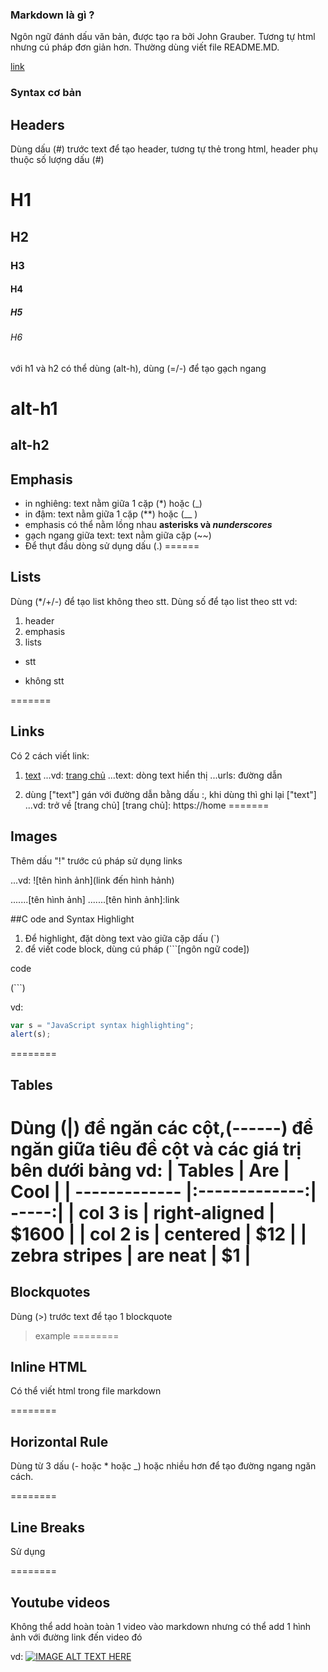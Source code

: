 ### Markdown là gì ?

Ngôn ngữ đánh dấu văn bản, được tạo ra bởi John Grauber. Tương tự html nhưng cú pháp đơn giản hơn. Thường dùng viết file README.MD.

[link](https://github.com/adam-p/markdown-here/wiki/Markdown-Cheatsheet#h4)

### Syntax cơ bản

## Headers

Dùng dấu (#) trước text để tạo header, tương tự thẻ <h> trong html, header phụ thuộc số lượng dấu (#)

# H1
## H2
### H3
#### H4
##### H5
###### H6

với h1 và h2 có thể dùng (alt-h), dùng (=/-) để tạo gạch ngang 

alt-h1
==========

alt-h2
------------

## Emphasis

- in nghiêng: text nằm giữa 1 cặp (*) hoặc (_) 
- in đậm: text nằm giữa 1 cặp (**) hoặc (__ )
- emphasis có thể nằm lồng nhau **asterisks và _nunderscores_**
- gạch ngang giữa text: text nằm giữa cặp (~~)
- Để thụt đầu dòng sử dụng dấu (.) 
======
## Lists
Dùng (*/+/-) để tạo list không theo stt.
Dùng số để tạo list theo stt
vd:
1. header
2. emphasis
3. lists
+ stt
- không stt

=======
## Links
Có 2 cách viết link:
1. [text](urls)
...vd: [trang chủ](http://home)
...text: dòng text hiển thị 
...urls: đường dẫn 

2. dùng ["text"] gán với đường dẫn bằng dấu :, khi dùng thì ghi lại ["text"]
...vd: trở về [trang chủ]
[trang chủ]: https://home
=======
## Images

Thêm dấu "!" trước cú pháp sử dụng links 

...vd: ![tên hình ảnh](link đến hình hảnh)

.......[tên hình ảnh]
.......[tên hình ảnh]:link

##C ode and Syntax Highlight
1. Để highlight, đặt dòng text vào giữa cặp dấu (`)
2. để viết code block, dùng cú pháp
(```[ngôn ngữ code])

code 

(```)

vd: 
```javascript
var s = "JavaScript syntax highlighting";
alert(s);
```
========
## Tables
Dùng (|) để ngăn các cột,(------) để ngăn giữa tiêu đề cột và các giá trị bên dưới bảng 
vd: 
| Tables        | Are           | Cool  |
| ------------- |:-------------:| -----:|
| col 3 is      | right-aligned | $1600 |
| col 2 is      | centered      |   $12 |
| zebra stripes | are neat      |    $1 |
========
## Blockquotes
Dùng (>) trước text để tạo 1 blockquote 
> example
========
## Inline HTML
Có thể viết html trong file markdown

========
## Horizontal Rule
Dùng từ 3 dấu (- hoặc * hoặc _)  hoặc nhiều hơn để tạo đường ngang ngăn cách. 

========
## Line Breaks
Sử dụng <enter>

========
## Youtube videos
Không thể add hoàn toàn 1 video vào markdown nhưng có thể add 1 hình ảnh với đường link đến video đó

vd: 
[![IMAGE ALT TEXT HERE](http://img.youtube.com/vi/YOUTUBE_VIDEO_ID_HERE/0.jpg)](http://www.youtube.com/watch?v=YOUTUBE_VIDEO_ID_HERE)


